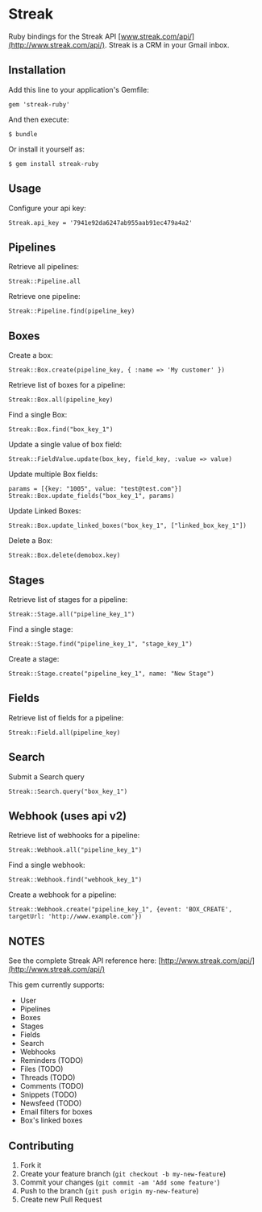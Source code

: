 # Streak

Ruby bindings for the Streak API [www.streak.com/api/](http://www.streak.com/api/). Streak is a CRM in your Gmail inbox.

## Installation

Add this line to your application's Gemfile:

    gem 'streak-ruby'

And then execute:

    $ bundle

Or install it yourself as:

    $ gem install streak-ruby

## Usage

Configure your api key:

    Streak.api_key = '7941e92da6247ab955aab91ec479a4a2'

## Pipelines

Retrieve all pipelines:

    Streak::Pipeline.all

Retrieve one pipeline:

    Streak::Pipeline.find(pipeline_key)

## Boxes

Create a box:

    Streak::Box.create(pipeline_key, { :name => 'My customer' })

Retrieve list of boxes for a pipeline:

    Streak::Box.all(pipeline_key)

Find a single Box:

    Streak::Box.find("box_key_1")

Update a single value of box field:

    Streak::FieldValue.update(box_key, field_key, :value => value)

Update multiple Box fields:

    params = [{key: "1005", value: "test@test.com"}]
    Streak::Box.update_fields("box_key_1", params)

Update Linked Boxes:

    Streak::Box.update_linked_boxes("box_key_1", ["linked_box_key_1"])

Delete a Box:

    Streak::Box.delete(demobox.key)

## Stages

Retrieve list of stages for a pipeline:

    Streak::Stage.all("pipeline_key_1")

Find a single stage:

    Streak::Stage.find("pipeline_key_1", "stage_key_1")

Create a stage:

    Streak::Stage.create("pipeline_key_1", name: "New Stage")

## Fields

Retrieve list of fields for a pipeline:

    Streak::Field.all(pipeline_key)

## Search

Submit a Search query

    Streak::Search.query("box_key_1")

## Webhook (uses api v2)

Retrieve list of webhooks for a pipeline:

    Streak::Webhook.all("pipeline_key_1")

Find a single webhook:

    Streak::Webhook.find("webhook_key_1")

Create a webhook for a pipeline:

    Streak::Webhook.create("pipeline_key_1", {event: 'BOX_CREATE', targetUrl: 'http://www.example.com'})


## NOTES

See the complete Streak API reference here: [http://www.streak.com/api/](http://www.streak.com/api/)

This gem currently supports:

* User
* Pipelines
* Boxes
* Stages
* Fields
* Search
* Webhooks
* Reminders (TODO)
* Files (TODO)
* Threads (TODO)
* Comments (TODO)
* Snippets (TODO)
* Newsfeed (TODO)
* Email filters for boxes
* Box's linked boxes

## Contributing

1. Fork it
2. Create your feature branch (`git checkout -b my-new-feature`)
3. Commit your changes (`git commit -am 'Add some feature'`)
4. Push to the branch (`git push origin my-new-feature`)
5. Create new Pull Request
